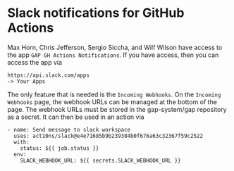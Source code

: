 # Slack notifications for GitHub Actions

Max Horn, Chris Jefferson, Sergio Siccha, and Wilf Wilson have access to the
app `GAP GH Actions Notifications`. If you have access, then you can access the
app via

    https://api.slack.com/apps
    -> Your Apps

The only feature that is needed is the `Incoming Webhooks`. On the `Incoming
Webhooks` page, the webhook URLs can be managed at the bottom of the page. The
webhook URLs must be stored in the gap-system/gap repository as a secret. It
can then be used in an action via

    - name: Send message to slack workspace
      uses: act10ns/slack@e4e71685b9b239384b0f676a63c32367f59c2522
      with: 
        status: ${{ job.status }}
      env:
        SLACK_WEBHOOK_URL: ${{ secrets.SLACK_WEBHOOK_URL }}

